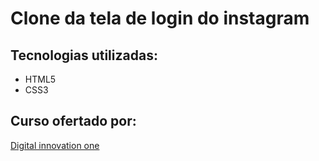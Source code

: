 # Clone da tela de login do instagram

## Tecnologias utilizadas:

- HTML5
- CSS3
## Curso ofertado por:

[Digital innovation one](https://digitalinnovation.one/)